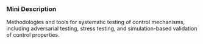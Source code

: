 ### Mini Description

Methodologies and tools for systematic testing of control mechanisms, including adversarial testing, stress testing, and simulation-based validation of control properties.
